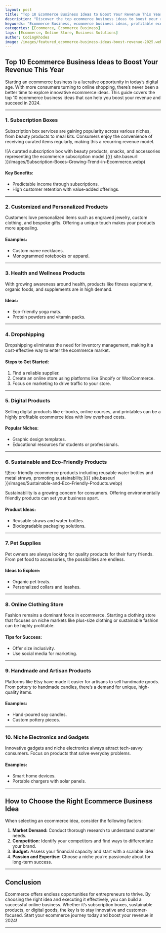 ```yaml
---
layout: post
title: "Top 10 Ecommerce Business Ideas to Boost Your Revenue This Year"
description: "Discover the top ecommerce business ideas to boost your revenue in 2024. Learn how to kickstart your online store with innovative and profitable strategies."
keywords: "Ecommerce Business, ecommerce business ideas, profitable ecommerce ideas, ecommerce trends 2024, online store ideas"
categories: [Ecommerce, Ecommerce Business]
tags: [Ecommerce, Online Store, Business Solutions]
author: CodingRhodes
image: /images/featured_ecommerce-business-ideas-boost-revenue-2025.webp
---
```


## Top 10 Ecommerce Business Ideas to Boost Your Revenue This Year

Starting an ecommerce business is a lucrative opportunity in today’s digital age. With more consumers turning to online shopping, there’s never been a better time to explore innovative ecommerce ideas. This guide covers the top 10 ecommerce business ideas that can help you boost your revenue and succeed in 2024.

---

### 1. **Subscription Boxes**

Subscription box services are gaining popularity across various niches, from beauty products to meal kits. Consumers enjoy the convenience of receiving curated items regularly, making this a recurring revenue model.

![A curated subscription box with beauty products, snacks, and accessories representing the ecommerce subscription model.]({{ site.baseurl }}/images/Subscription-Boxes-Growing-Trend-in-Ecommerce.webp)

#### Key Benefits:
- Predictable income through subscriptions.
- High customer retention with value-added offerings.

---

### 2. **Customized and Personalized Products**

Customers love personalized items such as engraved jewelry, custom clothing, and bespoke gifts. Offering a unique touch makes your products more appealing.

#### Examples:
- Custom name necklaces.
- Monogrammed notebooks or apparel.

---

### 3. **Health and Wellness Products**

With growing awareness around health, products like fitness equipment, organic foods, and supplements are in high demand.

#### Ideas:
- Eco-friendly yoga mats.
- Protein powders and vitamin packs.

---

### 4. **Dropshipping**

Dropshipping eliminates the need for inventory management, making it a cost-effective way to enter the ecommerce market.

#### Steps to Get Started:
1. Find a reliable supplier.
2. Create an online store using platforms like Shopify or WooCommerce.
3. Focus on marketing to drive traffic to your store.

---

### 5. **Digital Products**

Selling digital products like e-books, online courses, and printables can be a highly profitable ecommerce idea with low overhead costs.

#### Popular Niches:
- Graphic design templates.
- Educational resources for students or professionals.

---

### 6. **Sustainable and Eco-Friendly Products**

![Eco-friendly ecommerce products including reusable water bottles and metal straws, promoting sustainability.]({{ site.baseurl }}/images/Sustainable-and-Eco-Friendly-Products.webp)

Sustainability is a growing concern for consumers. Offering environmentally friendly products can set your business apart.

#### Product Ideas:
- Reusable straws and water bottles.
- Biodegradable packaging solutions.

---

### 7. **Pet Supplies**

Pet owners are always looking for quality products for their furry friends. From pet food to accessories, the possibilities are endless.

#### Ideas to Explore:
- Organic pet treats.
- Personalized collars and leashes.

---

### 8. **Online Clothing Store**

Fashion remains a dominant force in ecommerce. Starting a clothing store that focuses on niche markets like plus-size clothing or sustainable fashion can be highly profitable.

#### Tips for Success:
- Offer size inclusivity.
- Use social media for marketing.

---

### 9. **Handmade and Artisan Products**

Platforms like Etsy have made it easier for artisans to sell handmade goods. From pottery to handmade candles, there’s a demand for unique, high-quality items.

#### Examples:
- Hand-poured soy candles.
- Custom pottery pieces.

---

### 10. **Niche Electronics and Gadgets**

Innovative gadgets and niche electronics always attract tech-savvy consumers. Focus on products that solve everyday problems.

#### Examples:
- Smart home devices.
- Portable chargers with solar panels.

---

## How to Choose the Right Ecommerce Business Idea

When selecting an ecommerce idea, consider the following factors:

1. **Market Demand:** Conduct thorough research to understand customer needs.
2. **Competition:** Identify your competitors and find ways to differentiate your brand.
3. **Budget:** Assess your financial capacity and start with a scalable idea.
4. **Passion and Expertise:** Choose a niche you’re passionate about for long-term success.

---

## Conclusion

Ecommerce offers endless opportunities for entrepreneurs to thrive. By choosing the right idea and executing it effectively, you can build a successful online business. Whether it’s subscription boxes, sustainable products, or digital goods, the key is to stay innovative and customer-focused. Start your ecommerce journey today and boost your revenue in 2024!

---
